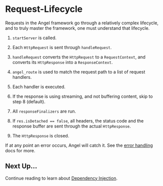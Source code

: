 # Request-Lifecycle

Requests in the Angel framework go through a relatively complex lifecycle, and to truly master the framework, one must understand that lifecycle.

1. `startServer` is called.
2. Each `HttpRequest` is sent through `handleRequest`.
3. `handleRequest` converts the `HttpRequest` to a `RequestContext`, and converts its `HttpResponse` into a
   `ResponseContext`.

4. `angel_route` is used to match the request path to a list of request handlers.
5. Each handler is executed.
6. If the response is using streaming, and not buffering content, skip to step 8 (default). 
7. All `responseFinalizers` are run.
8. If `res.isDetached == false`, all headers, the status code and the response buffer are sent through the actual `HttpResponse`.
9. The `HttpResponse` is closed.

If at any point an error occurs, Angel will catch it. See the [error handling](error-handling.md) docs for more.

## Next Up...

Continue reading to learn about [Dependency Injection](dependency-injection.md).
